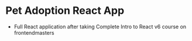 # Pet Adoption React App

- Full React application after taking Complete Intro to React v6 course on frontendmasters
